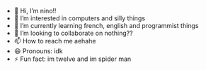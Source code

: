- 👋 Hi, I’m nino!!
- 👀 I’m interested in computers and silly things
- 🌱 I’m currently learning french, english and programmist things
- 💞️ I’m looking to collaborate on nothing??
- 📫 How to reach me aehahe
- 😄 Pronouns: idk
- ⚡ Fun fact: im twelve and im spider man

<!---
shrek-pupsek/shrek-pupsek is a ✨ special ✨ repository because its `README.md` (this file) appears on your GitHub profile.
You can click the Preview link to take a look at your changes.
--->
